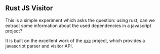 ## Rust JS Visitor

This is a simple experiment which asks the question: using rust, can we extract some information about the used dependencies in a javascript project?

It is built on the excellent work of the [oxc](https://oxc-project.github.io/) project, which provides a javascript parser and visitor API.
